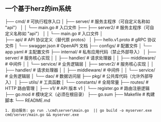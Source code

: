 ## 一个基于herz的im系统

├── cmd/                     # 可执行程序入口
│   ├── server/              # 服务主程序（可自定义名称如 "api"）
│   │    └── main.go          # 入口文件
├── ├── server2/              # 服务主程序（可自定义名称如 "api"）
│   │    └── main.go          # 入口文件
│   
├── api/                     # API 协议定义（替代原 protos）
│   ├── hello.v1.proto       # gRPC 协议文件
│   └── swagger.json         # OpenAPI 文档
├── configs/                 # 配置文件
│   └── app.yaml             # 主配置文件
├── internal/                # 私有应用代码（禁止外部导入）
│   ├── server/              # 服务核心实现
│   │   ├── handler/         # 请求处理器
│   │   ├── middleware/      # 中间件
│   │   └── service/         # 业务逻辑层
│   ├── server2/            # 服务核心实现
│   │   ├── handler/         # 请求处理器
│   │   ├── middleware/      # 中间件
│   │   └── service/         # 业务逻辑层
│   └── dao/                 # 数据访问层
├── pkg/                     # 公共库代码（允许外部导入）
│   ├── utils/               # 工具函数
│   └── constants/           # 全局常量
├── routes/                  # HTTP 路由管理
│   ├── v1/                  # API 版本 v1
│   └── register.go          # 路由注册逻辑
├── go.mod                   # 模块定义（必须在根目录）
├── go.sum
├── Makefile                 # 构建脚本
└── README.md

```
1. 启动服务: go run .\cmd\server\main.go  || go build -o myserver.exe cmd/server/main.go && myserver.exe
```